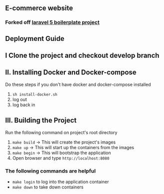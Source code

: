 ## E-commerce website

### Forked off [laravel 5 boilerplate project](https://github.com/rappasoft/laravel-5-boilerplate)

## Deployment Guide

## I Clone the project and checkout develop branch

## II. Installing Docker and Docker-compose

Do these steps if you don't have docker and docker-compose installed
1. `sh install-docker.sh`
2. log out
3. log back in

## III. Building the Project

Run the following command on project's root directory
1. `make build` -> This will create the project's images
2. `make up` -> This will start up the containers from the images
3. `make begin` -> This will bootstrap the application
4. Open browser and type `http://localhost:8080`

### The following commands are helpful
* `make login` to log into the application container
* `make down` to take down containers